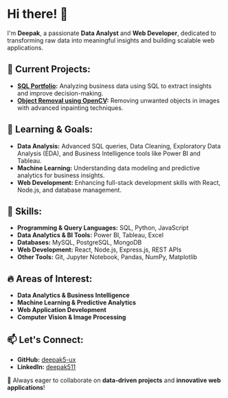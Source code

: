 
# Hi there! 👋

I'm **Deepak**, a passionate **Data Analyst** and **Web Developer**, dedicated to transforming raw data into meaningful insights and building scalable web applications. 

## 🔭 Current Projects:
- **[SQL Portfolio](https://github.com/deepak5-ux/SQL-Portfolio):** Analyzing business data using SQL to extract insights and improve decision-making.
- **[Object Removal using OpenCV](https://github.com/deepak5-ux/Object-Removal-Using-OpenCV.git):** Removing unwanted objects in images with advanced inpainting techniques.

## 🌱 Learning & Goals:
- **Data Analysis:** Advanced SQL queries, Data Cleaning, Exploratory Data Analysis (EDA), and Business Intelligence tools like Power BI and Tableau.
- **Machine Learning:** Understanding data modeling and predictive analytics for business insights.
- **Web Development:** Enhancing full-stack development skills with React, Node.js, and database management.

## 🚀 Skills:
- **Programming & Query Languages:** SQL, Python, JavaScript
- **Data Analytics & BI Tools:** Power BI, Tableau, Excel
- **Databases:** MySQL, PostgreSQL, MongoDB
- **Web Development:** React, Node.js, Express.js, REST APIs
- **Other Tools:** Git, Jupyter Notebook, Pandas, NumPy, Matplotlib

## 🔥 Areas of Interest:
- **Data Analytics & Business Intelligence**
- **Machine Learning & Predictive Analytics**
- **Web Application Development**
- **Computer Vision & Image Processing**

## 📫 Let's Connect:
- **GitHub:** [deepak5-ux](https://github.com/deepak5-ux)
- **LinkedIn:** [deepak511](https://www.linkedin.com/in/deepak511/)

🚀 Always eager to collaborate on **data-driven projects** and **innovative web applications**!
